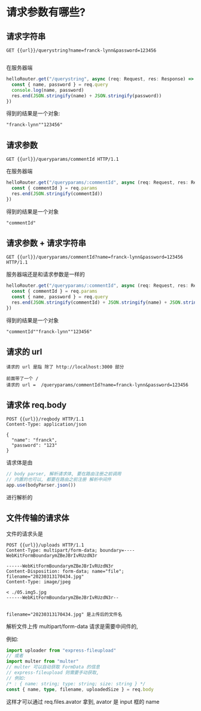 # 请求参数有哪些?

## 请求字符串

```http
GET {{url}}/querystring?name=franck-lynn&password=123456
 
```

在服务器端

```ts
helloRouter.get("/querystring", async (req: Request, res: Response) => {
  const { name, password } = req.query
  console.log(name, password)
  res.end(JSON.stringify(name) + JSON.stringify(password))
})
```

得到的结果是一个对象: 

```txt
"franck-lynn""123456"
```

## 请求参数

```http
GET {{url}}/queryparams/commentId HTTP/1.1
```

在服务器端

```ts
helloRouter.get("/queryparams/:commentId", async (req: Request, res: Response) => {
  const { commentId } = req.params
  res.end(JSON.stringify(commentId))
})
```

得到的结果是一个对象

```txt
"commentId"
```

## 请求参数 + 请求字符串

```http
GET {{url}}/queryparams/commentId?name=franck-lynn&password=123456 HTTP/1.1 
```

服务器端还是和请求参数是一样的

```ts
helloRouter.get("/queryparams/:commentId", async (req: Request, res: Response) => {
  const { commentId } = req.params
  const { name, password } = req.query
  res.end(JSON.stringify(commentId) + JSON.stringify(name) + JSON.stringify(password))
})
```

得到的结果是一个对象

```txt
"commentId""franck-lynn""123456"
```

## 请求的 url

```http
请求的 url 是指 除了 http://localhost:3000 部分

前面带了一个 /
请求的 url =  /queryparams/commentId?name=franck-lynn&password=123456
```

 



## 请求体 req.body

```http
POST {{url}}/reqbody HTTP/1.1
Content-Type: application/json

{
  "name": "franck",
  "password": "123"
}
```

请求体是由 

```ts
// body parser, 解析请求体, 要在路由注册之前调用
// 内置的也可以, 都要在路由之前注册 解析中间件
app.use(bodyParser.json())
```

进行解析的



## 文件传输的请求体

文件的请求头是

```http
POST {{url}}/uploads HTTP/1.1
Content-Type: multipart/form-data; boundary=----WebKitFormBoundarymZBeJBrIvRUzdN3r

------WebKitFormBoundarymZBeJBrIvRUzdN3r
Content-Disposition: form-data; name="file"; filename="20230313170434.jpg"
Content-Type: image/jpeg

< ./05.img5.jpg
------WebKitFormBoundarymZBeJBrIvRUzdN3r--


filename="20230313170434.jpg" 是上传后的文件名
```

解析文件上传 multipart/form-data 请求是需要中间件的, 

例如:

```ts
import uploader from "express-fileupload"
// 或者
import multer from "multer" 
// multer 可以自动获取 FormData 的信息
// express-fileupload 则需要手动获取, 
// 例如: 
/* : { name: string; type: string; size: string } */
const { name, type, filename, uploadedSize } = req.body

```

这样才可以通过 req.files.avator 拿到, avator 是 input 框的 name 